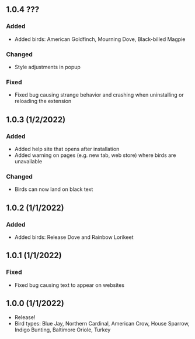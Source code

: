 ## 1.0.4 ???

### Added

- Added birds: American Goldfinch, Mourning Dove, Black-billed Magpie

### Changed

- Style adjustments in popup

### Fixed

- Fixed bug causing strange behavior and crashing when uninstalling or reloading the extension

## 1.0.3 (1/2/2022)

### Added

- Added help site that opens after installation
- Added warning on pages (e.g. new tab, web store) where birds are unavailable

### Changed

- Birds can now land on black text

## 1.0.2 (1/1/2022)

### Added

- Added birds: Release Dove and Rainbow Lorikeet

## 1.0.1 (1/1/2022)

### Fixed

- Fixed bug causing text to appear on websites

## 1.0.0 (1/1/2022)

- Release!
- Bird types: Blue Jay, Northern Cardinal, American Crow, House Sparrow, Indigo Bunting, Baltimore Oriole, Turkey
